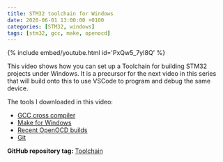 ```yaml
---
title: STM32 toolchain for Windows
date: 2020-06-01 13:00:00 +0100
categories: [STM32, windows]
tags: [stm32, gcc, make, openocd]
---
```


{% include embed/youtube.html id='PxQw5_7yI8Q' %}

This video shows how you can set up a Toolchain for building STM32 projects under Windows. It is a precursor for the next video in this series that will build onto this to use VSCode to program and debug the same device.

The tools I downloaded in this video:
* [GCC cross compiler](https://developer.arm.com/Tools%20and%20Software/GNU%20Toolchain)
* [Make for Windows](https://gnuwin32.sourceforge.net/packages/make.htm)
* [Recent OpenOCD builds](https://gnutoolchains.com/arm-eabi/openocd/)
* [Git](https://git-scm.com/)

**GitHub repository tag:** [Toolchain](https://github.com/EmbeddedGeekYT/egSTM32/tree/toolchain)